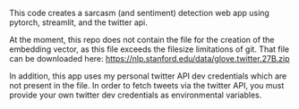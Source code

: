 This code creates a sarcasm (and sentiment) detection web app using pytorch, streamlit, and the twitter api.

At the moment, this repo does not contain the file for the creation of the embedding vector, as this file exceeds the filesize limitations of git. That file can be downloaded here: https://nlp.stanford.edu/data/glove.twitter.27B.zip
 
In addition, this app uses my personal twitter API dev credentials which are not present in the file. In order to fetch tweets via the twitter API, you must 
provide your own twitter dev credentials as environmental variables. 
